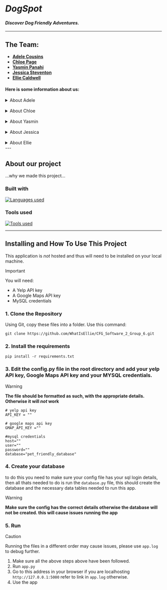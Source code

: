 # *DogSpot*

#### *Discover Dog Friendly Adventures.*

---

## The Team:
* [**Adele Cousins**](https://github.com/adelikinz)
* [**Chloe Page**](https://github.com/ChloeSAPage)
* [**Yasmin Panahi**](https://github.com/YasPan98)
* [**Jessica Steventon**](https://github.com/Jess7000)
* [**Ellie Caldwell**](https://github.com/WhatIsEllie)

#### Here is some information about us:

<details>
<summary>About Adele</summary>
Hello, my name is Adele and im based in Bristol. im a student on the CFG Degree Spring '24 cohort for software engineering.

---

Fact about me:
* I have two gerbils named bean and toast which I adore and spoil way too much.
* I love playing video games, I have a love hate relationship with counterstrike 2 (cs2)
* I also love to read, I prefer reading biographies, but I also enjoy an occasional fantasy novel too

<details>
<summary> My Tech journey </summary>
before joining the CFG Degree Spring course I actually never wrote code before. for years before I was always put off
as I thought it looked complicated. Early December I was encouraged to give it a try and I started by researching
and reading basic guides on python. this then developed a passion and made me look for ways to pursue education further.

</details>
</details>
&nbsp;
<details>
<summary> About Chloe</summary>
Hiya! I'm Chloe.


---

Facts about me:

- I really like birds.
- I enjoy hiking.
- I like playing video games, and have been playing League of Legends for way too long.

<details>
  <summary> My Tech journey </summary>

I did my degree in Microbiology, and during that time I did one coding project. When I graduated and entered the working world, I realised I didn't really enjoy the practical work of a laboratory, so I decided to take up some Python courses which lead me here!


</details>
</details>
&nbsp;
<details>
<summary> About Yasmin</summary>
...add

---

Facts about me:

... insert facts about you ...

<details>
  <summary> My Tech journey </summary>

... insert tech journey summary ...


</details>
</details>
&nbsp;
<details>
<summary> About Jessica</summary>
...add summary...

---

Facts about me:

... insert facts about you ...

<details>
  <summary> My Tech journey </summary>

... insert tech journey summary ...


</details>
</details>
&nbsp;
<details>
<summary> About Ellie</summary>
...add summary...

---

Facts about me:

... insert facts about you ...

<details>
  <summary> My Tech journey </summary>

... insert tech journey summary ...


</details>
</details>
---

## About our project

...why we made this project...

### Built with
[![Languages used](https://skillicons.dev/icons?i=js,html,css,python,flask,mysql,git&perline=20)](https://skillicons.dev)

### Tools used
[![Tools used](https://skillicons.dev/icons?i=github,postman,pycharm,vscode&perline=20)](https://skillicons.dev)


---

## Installing and How To Use This Project

This application is _not_ hosted and thus will need to be installed on your local machine.

> [!IMPORTANT]
> You will need:
>
> -   A Yelp API key
> -   A Google Maps API key
> -   MySQL credentials
> 


### 1. Clone the Repository

Using Git, copy these files into a folder.
Use this command:

```
git clone https://github.com/WhatIsEllie/CFG_Software_2_Group_6.git
```

### 2. Install the requirements

```
pip install -r requirements.txt
```

### 3. Edit the config.py file in the root directory and add your yelp API key, Google Maps API key and your MYSQL credentials.

> [!WARNING]
> **The file should be formatted as such, with the appropriate details. Otherwise it will _not_ work**

```
# yelp api key
API_KEY = "" 

# google maps api key
GMAP_API_KEY ="" 

#mysql credentials
host=""
user=""
password=""
database="pet_friendly_database"
```

### 4. Create your database 
to do this you need to make sure your config file has your sql login details, then all thats needed to do is run the `database.py` file, this should create the database and the necessary data tables needed to run this app.

> [!WARNING]
> **Make sure the config has the correct details otherwise the database will not be created. this will cause issues running the app**

### 5. Run

> [!CAUTION]
> Running the files in a different order may cause issues, please use `app.log` to debug further.

1. Make sure all the above steps above have been followed.
2. Run `app.py`
3. Go to this address in your browser if you are localhosting `http://127.0.0.1:5000` refer to link in `app.log` otherwise.
5. Use the app

